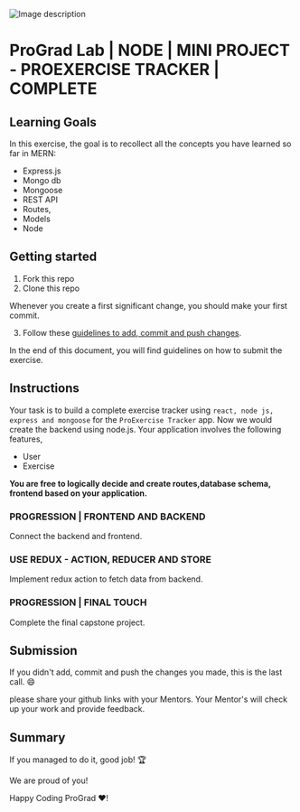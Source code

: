 ![Image description](https://i1.faceprep.in/ProGrad/prograd-logo.png)

# ProGrad Lab | NODE | MINI PROJECT - PROEXERCISE TRACKER | COMPLETE

## Learning Goals

In this exercise, the goal is to recollect all the concepts you have learned so far in MERN:

- Express.js
- Mongo db
- Mongoose
- REST API
- Routes,
- Models
- Node

## Getting started

1. Fork this repo
2. Clone this repo

Whenever you create a first significant change, you should make your first commit.

3. Follow these [guidelines to add, commit and push changes](https://github.com/FACEPrep-ProGrad/general-guidelines-labs-project-builders.git).

In the end of this document, you will find guidelines on how to submit the exercise.

## Instructions

Your task is to build a complete exercise tracker using `react, node js, express and mongoose` for the `ProExercise Tracker` app. Now we would create the backend using node.js. Your application involves the following features, 
- User
- Exercise

**You are free to logically decide and create routes,database schema, frontend based on your application.**

### PROGRESSION | FRONTEND AND BACKEND
Connect the backend and frontend. 

### USE REDUX - ACTION, REDUCER AND STORE
Implement redux action to fetch data from backend.

### PROGRESSION | FINAL TOUCH
Complete the final capstone project.

## Submission

If you didn't add, commit and push the changes you made, this is the last call. :smile:

please share your github links with your Mentors. Your Mentor's will check up your work and provide feedback. 

## Summary

If you managed to do it, good job! :trophy:

We are proud of you!

Happy Coding ProGrad ❤️!
